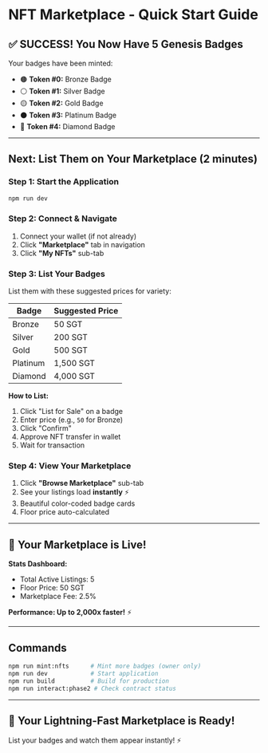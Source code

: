 # NFT Marketplace - Quick Start Guide

## ✅ SUCCESS! You Now Have 5 Genesis Badges

Your badges have been minted:
- 🟤 **Token #0:** Bronze Badge
- ⚪ **Token #1:** Silver Badge
- 🟡 **Token #2:** Gold Badge
- ⚫ **Token #3:** Platinum Badge
- 💎 **Token #4:** Diamond Badge

---

## Next: List Them on Your Marketplace (2 minutes)

### Step 1: Start the Application
```bash
npm run dev
```

### Step 2: Connect & Navigate
1. Connect your wallet (if not already)
2. Click **"Marketplace"** tab in navigation
3. Click **"My NFTs"** sub-tab

### Step 3: List Your Badges
List them with these suggested prices for variety:

| Badge | Suggested Price |
|-------|----------------|
| Bronze | 50 SGT |
| Silver | 200 SGT |
| Gold | 500 SGT |
| Platinum | 1,500 SGT |
| Diamond | 4,000 SGT |

**How to List:**
1. Click "List for Sale" on a badge
2. Enter price (e.g., `50` for Bronze)
3. Click "Confirm"
4. Approve NFT transfer in wallet
5. Wait for transaction

### Step 4: View Your Marketplace
1. Click **"Browse Marketplace"** sub-tab
2. See your listings load **instantly** ⚡
3. Beautiful color-coded badge cards
4. Floor price auto-calculated

---

## 🎉 Your Marketplace is Live!

**Stats Dashboard:**
- Total Active Listings: 5
- Floor Price: 50 SGT
- Marketplace Fee: 2.5%

**Performance: Up to 2,000x faster!** ⚡

---

## Commands

```bash
npm run mint:nfts      # Mint more badges (owner only)
npm run dev            # Start application
npm run build          # Build for production
npm run interact:phase2 # Check contract status
```

---

## 🚀 Your Lightning-Fast Marketplace is Ready!

List your badges and watch them appear instantly! ⚡
